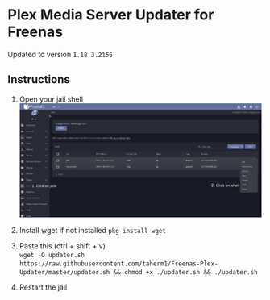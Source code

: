 # Plex Media Server Updater for Freenas

Updated to version `1.18.3.2156`

## Instructions
1) Open your jail shell
![Instructions](https://raw.githubusercontent.com/Taherm789/Freenas-Plex-Updater/master/Instructions.png)

2) Install wget if not installed `pkg install wget`

3) Paste this (ctrl + shift + v)  
`wget -O updater.sh https://raw.githubusercontent.com/taherm1/Freenas-Plex-Updater/master/updater.sh && chmod +x ./updater.sh && ./updater.sh`

4) Restart the jail
